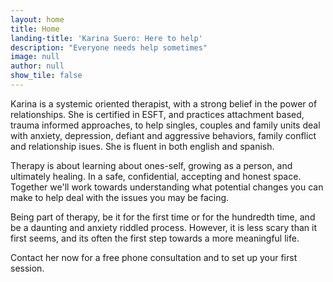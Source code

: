 ```yaml
---
layout: home
title: Home
landing-title: 'Karina Suero: Here to help'
description: "Everyone needs help sometimes"
image: null
author: null
show_tile: false
---
```



Karina is a systemic oriented therapist,  with a strong belief in the power of relationships. She is certified in ESFT, and practices attachment based, trauma informed approaches, to help singles, couples and family units  deal with anxiety, depression, defiant and aggressive behaviors, family conflict and relationship isues. She is fluent in both english and spanish.

Therapy is about learning about ones-self, growing as a person, and ultimately healing. In a safe, confidential, accepting and honest space. Together we'll work towards understanding what potential changes you can make to help deal with the issues you may be facing. 

Being part of therapy, be it for the first time or for the hundredth time, and be a daunting and anxiety riddled process. However, it is less scary than it first seems, and its often the first step towards a more meaningful life. 

Contact her now for a free phone consultation and to set up your first session. 

<!-- Professional verification provided by Psychology Today --> 
<a href="https://www.psychologytoday.com/profile/720122" class="sx-verified-seal"></a> 
<script type="text/javascript" src="https://member.psychologytoday.com/verified-seal.js" data-badge="13" data-id="720122" data-code="aHR0cHM6Ly93d3cucHN5Y2hvbG9neXRvZGF5LmNvbS9hcGkvdmVyaWZpZWQtc2VhbC9zZWFscy9bQkFER0VdL3Byb2ZpbGUvW1BST0ZJTEVfSURdP2NhbGxiYWNrPXN4Y2FsbGJhY2s="></script> 
<!-- End Verification -->